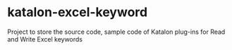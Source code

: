 # katalon-excel-keyword
Project to store the source code, sample code of Katalon plug-ins for Read and Write Excel keywords 
